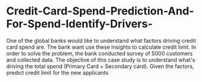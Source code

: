 # Credit-Card-Spend-Prediction-And-For-Spend-Identify-Drivers-
One of the global banks would like to understand what factors driving credit card spend are. The bank want use these insights to calculate credit limit. In order to solve the problem, the bank conducted survey of 5000 customers and collected data.   The objective of this case study is to understand what's driving the total spend (Primary Card + Secondary card). Given the factors, predict credit limit for the new applicants 
